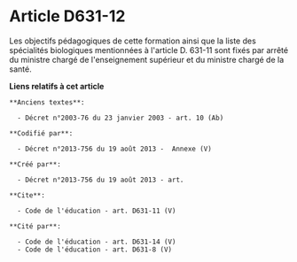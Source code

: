 # Article D631-12

Les objectifs pédagogiques de cette formation ainsi que la liste des spécialités biologiques mentionnées à l'article D.
631-11 sont fixés par arrêté du ministre chargé de l'enseignement supérieur et du ministre chargé de la santé.

**Liens relatifs à cet article**

	**Anciens textes**:

	  - Décret n°2003-76 du 23 janvier 2003 - art. 10 (Ab)

	**Codifié par**:

	  - Décret n°2013-756 du 19 août 2013 -  Annexe (V)

	**Créé par**:

	  - Décret n°2013-756 du 19 août 2013 - art.

	**Cite**:

	  - Code de l'éducation - art. D631-11 (V)

	**Cité par**:

	  - Code de l'éducation - art. D631-14 (V)
	  - Code de l'éducation - art. D631-8 (V)
